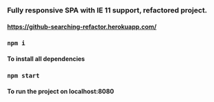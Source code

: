 ### Fully responsive SPA with IE 11 support, refactored project.

#### https://github-searching-refactor.herokuapp.com/

### `npm i`

#### To install all dependencies

### `npm start`

#### To run the project on localhost:8080

